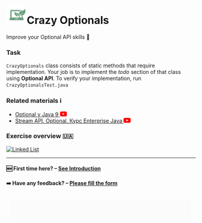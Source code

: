 # <img src="https://raw.githubusercontent.com/bobocode-projects/resources/master/image/logo_transparent_background.png" height=50/>Crazy Optionals
Improve your Optional API skills 💪
### Task
`CrazyOptionals` class consists of static methods that require implementation. 
Your job is to implement the *todo* section of that class using **Optional API**. 
To verify your implementation, run `CrazyOptionalsTest.java`

### Related materials :information_source:
  * [Optional у Java 9 <img src="https://raw.githubusercontent.com/bobocode-projects/resources/master/image/yt_icon_rgb.png" height=13/>](https://youtu.be/YSZVyOHLbjk)
  * [Stream API. Optional. Курс Enterprise Java <img src="https://raw.githubusercontent.com/bobocode-projects/resources/master/image/yt_icon_rgb.png" height=13/>](https://youtu.be/OD0hIs1cGmY)

### Exercise overview 🇺🇦
[![Linked List](https://yt-embed.herokuapp.com/embed?v=yyhD0QZGMRs)](https://youtu.be/yyhD0QZGMRs)

---
#### 🆕 First time here? – [See Introduction](https://github.com/bobocode-projects/java-fundamentals-course/tree/main/0-0-intro#introduction)
#### ➡️ Have any feedback? – [Please fill the form ](https://forms.gle/vkhad17uT7DTWThQ9)

##
<div align="center"><img src="https://raw.githubusercontent.com/bobocode-projects/resources/master/animation/GitHub%20Star_3.gif" height=50/></div>
